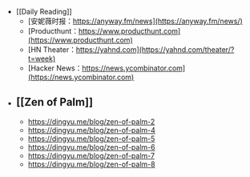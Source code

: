 - [[Daily Reading]]
	- [安妮薇时报：https://anyway.fm/news](https://anyway.fm/news/)
	- [Producthunt：https://www.producthunt.com](https://www.producthunt.com)
	- [HN Theater：https://yahnd.com](https://yahnd.com/theater/?t=week)
	- [Hacker News：https://news.ycombinator.com](https://news.ycombinator.com)
- [[Zen of Palm]]
	-
	- https://dingyu.me/blog/zen-of-palm-2
	- https://dingyu.me/blog/zen-of-palm-4
	- https://dingyu.me/blog/zen-of-palm-5
	- https://dingyu.me/blog/zen-of-palm-6
	- https://dingyu.me/blog/zen-of-palm-7
	- https://dingyu.me/blog/zen-of-palm-8